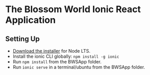 # The Blossom World Ionic React Application

## Setting Up
* [Download the installer](https://nodejs.org/) for Node LTS.
* Install the ionic CLI globally: `npm install -g ionic`
* Run `npm install` from the BWSApp folder.
* Run `ionic serve` in a terminal/ubuntu from the BWSApp folder.